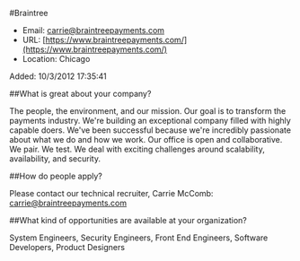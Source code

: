 
#Braintree

* Email: [carrie@braintreepayments.com](mailto:carrie@braintreepayments.com)
* URL: [https://www.braintreepayments.com/](https://www.braintreepayments.com/)
* Location: Chicago

Added: 10/3/2012 17:35:41

##What is great about your company?

The people, the environment, and our mission.  Our goal is to transform the payments industry.  We're building an exceptional company filled with highly capable doers.  We've been successful because we're incredibly passionate about what we do and how we work.  Our office is open and collaborative.  We pair.  We test.  We deal with exciting challenges around scalability, availability, and security.

##How do people apply?

Please contact our technical recruiter, Carrie McComb: carrie@braintreepayments.com

##What kind of opportunities are available at your organization?

System Engineers, Security Engineers, Front End Engineers, Software Developers, Product Designers

    